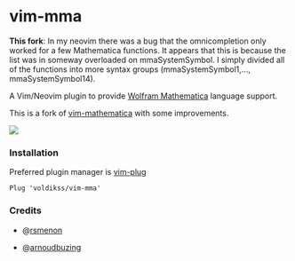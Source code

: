 # vim-mma

**This fork**: In my neovim there was a bug that the omnicompletion only worked for a few Mathematica functions. It appears that this is because the list was in someway overloaded on mmaSystemSymbol. I simply divided all of the functions into more syntax groups (mmaSystemSymbol1,..., mmaSystemSymbol14).

A Vim/Neovim plugin to provide [Wolfram Mathematica](https://wolfram.com/language/) language support.

This is a fork of [vim-mathematica](https://github.com/rsmenon/vim-mathematica) with some improvements.

![](https://user-images.githubusercontent.com/20282795/51797239-b7e20000-223a-11e9-8a06-aec35baaa01a.png)

### Installation

Preferred plugin manager is [vim-plug](https://github.com/junegunn/vim-plug)

```vim
Plug 'voldikss/vim-mma'
```

### Credits

- @[rsmenon](https://github.com/rsmenon)

- @[arnoudbuzing](https://github.com/arnoudbuzing)
